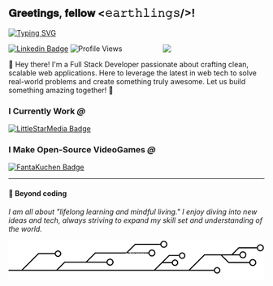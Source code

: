 <h2> 𝐆𝐫𝐞𝐞𝐭𝐢𝐧𝐠𝐬, 𝐟𝐞𝐥𝐥𝐨𝐰 <𝚎𝚊𝚛𝚝𝚑𝚕𝚒𝚗𝚐𝚜/>!</h2>

[![Typing SVG](https://readme-typing-svg.herokuapp.com?font=Fira+Code&pause=1000&random=false&width=435&lines=Full+Stack+Developer;Game+Developer;AI+Enthusiast)](https://git.io/typing-svg)

<img align='right' src='https://user-images.githubusercontent.com/5713670/87202985-820dcb80-c2b6-11ea-9f56-7ec461c497c3.gif' width='200"'>

[![Linkedin Badge](https://img.shields.io/badge/-jchusband-blue?style=flat-square&logo=Linkedin&logoColor=white&link=https://www.linkedin.com/in/jchusband/)](https://www.linkedin.com/in/jchusband/)
![Profile Views](https://komarev.com/ghpvc/?username=JamesHusband&color=brightgreen)

👋 Hey there! I'm a Full Stack Developer passionate about crafting clean, scalable web applications. Here to leverage the latest in web tech to solve real-world problems and create something truly awesome. Let us build something amazing together! 🚀

### I Currently Work *@*

[![LittleStarMedia Badge](https://img.shields.io/badge/-LittleStarMedia-red?style=flat-square&logo=github&logoColor=white&link=https://github.com/littlestarmedia)](https://github.com/littlestarmedia)

### I Make Open-Source VideoGames *@*

[![FantaKuchen Badge](https://img.shields.io/badge/-FantaKuchen-orange?style=flat-square&logo=github&logoColor=white&link=https://github.com/fantakuchen)](https://github.com/fantakuchen)



------------

<div align="left">  
        <h4>🧬 Beyond coding</h4>
        <p><i>I am all about "lifelong learning and mindful living." I enjoy diving into new ideas and tech, always striving to expand my skill set and understanding of the world.</i></p>
</div>


<img align='left' src="/assets/divider.webp" >


```html
<meta name="X-Clacks-Overhead" content="GNU Terry Pratchett" />
```
